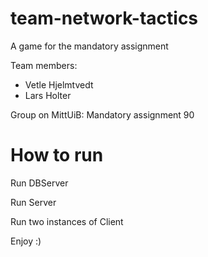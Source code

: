 # team-network-tactics
A game for the mandatory assignment

Team members:
- Vetle Hjelmtvedt
- Lars Holter

Group on MittUiB:  Mandatory assignment 90

# How to run
Run DBServer

Run Server

Run two instances of Client

Enjoy :)
